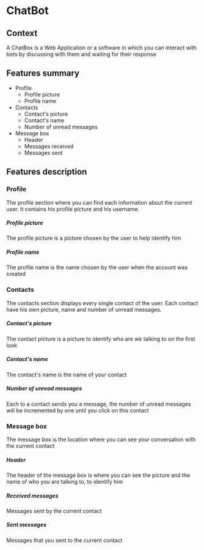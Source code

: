 # ChatBot
## Context
A ChatBox is a Web Application or a software in which you can interact with bots by discussing with them and waiting for their response
## Features summary
* Profile
  * Profile picture
  * Profile name
* Contacts
  * Contact's picture
  * Contact's name
  * Number of unread messages
* Message box
	* Header
	* Messages received
	* Messages sent

## Features description
###  Profile 
The profile section where you can find each information about the current user. It contains his profile picture and his username.
##### Profile picture 
The profile picture is a picture chosen by the user to help identify him
##### Profile name
 The profile name is the name chosen by the user when the account was created
### Contacts
The contacts section displays every single contact of the user. Each contact have his own  picture, name and number of unread messages.
##### Contact's picture
The contact picture is a picture to identify who are we talking to on the first look
##### Contact's name
The contact's name is the name of your contact
##### Number of unread messages
Each to a contact sends you a message, the number of unread messages will be incremented by one until you click on this contact
### Message box
The message box is the location where you can see your conversation with the current contact
##### Header
The header of the message box is where you can see the picture and the name of who you are talking to, to identify him
##### Received messages
Messages sent by the current contact
##### Sent messages 
Messages that you sent to the current contact